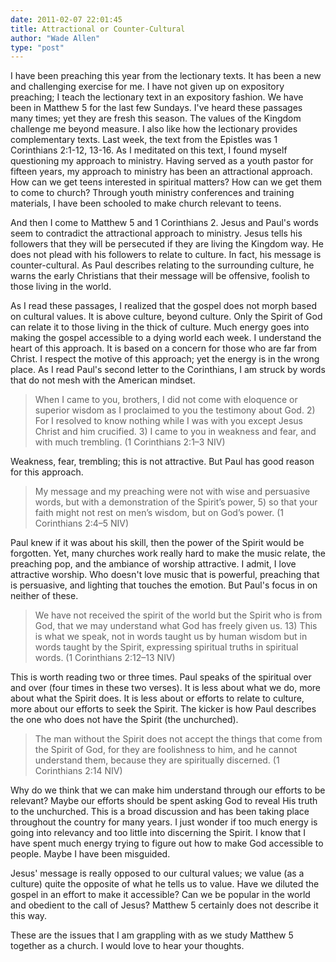 ```yaml
---
date: 2011-02-07 22:01:45
title: Attractional or Counter-Cultural
author: "Wade Allen"
type: "post"
---
```


I have been preaching this year from the lectionary texts. It has been a new and challenging exercise for me.  I have not given up on expository preaching; I teach the lectionary text in an expository fashion. We have been in Matthew 5 for the last few Sundays. I've heard these passages many times; yet they are fresh this season. The values of the Kingdom challenge me beyond measure. I also like how the lectionary provides complementary texts. Last week, the text from the Epistles was 1 Corinthians 2:1-12, 13-16. As I meditated on this text, I found myself questioning my approach to ministry. Having served as a youth pastor for fifteen years, my approach to ministry has been an attractional approach. How can we get teens interested in spiritual matters? How can we get them to come to church? Through youth ministry conferences and training materials, I have been schooled to make church relevant to teens.

And then I come to Matthew 5 and 1 Corinthians 2. Jesus and Paul's words seem to contradict the attractional approach to ministry. Jesus tells his followers that they will be persecuted if they are living the Kingdom way. He does not plead with his followers to relate to culture. In fact, his message is counter-cultural. As Paul describes relating to the surrounding culture, he warns the early Christians that their message will be offensive, foolish to those living in the world.

As I read these passages, I realized that the gospel does not morph based on cultural values. It is above culture, beyond culture. Only the Spirit of God can relate it to those living in the thick of culture. Much energy goes into making the gospel accessible to a dying world each week. I understand the heart of this approach. It is based on a concern for those who are far from Christ. I respect the motive of this approach; yet the energy is in the wrong place. As I read Paul's second letter to the Corinthians, I am struck by words that do not mesh with the American mindset.

>When I came to you, brothers, I did not come with eloquence or superior wisdom as I proclaimed to you the testimony about God. 2) For I resolved to know nothing while I was with you except Jesus Christ and him crucified. 3) I came to you in weakness and fear, and with much trembling. (1 Corinthians 2:1–3 NIV)

Weakness, fear, trembling; this is not attractive. But Paul has good reason for this approach.

>My message and my preaching were not with wise and persuasive words, but with a demonstration of the Spirit’s power, 5) so that your faith might not rest on men’s wisdom, but on God’s power.  (1 Corinthians 2:4–5 NIV)

Paul knew if it was about his skill, then the power of the Spirit would be forgotten. Yet, many churches work really hard to make the music relate, the preaching pop, and the ambiance of worship attractive. I admit, I love attractive worship. Who doesn't love music that is powerful, preaching that is persuasive, and lighting that touches the emotion. But Paul's focus in on neither of these.

>We have not received the spirit of the world but the Spirit who is from God, that we may understand what God has freely given us. 13) This is what we speak, not in words taught us by human wisdom but in words taught by the Spirit, expressing spiritual truths in spiritual words. (1 Corinthians 2:12–13 NIV)

This is worth reading two or three times. Paul speaks of the spiritual over and over (four times in these two verses). It is less about what we do, more about what the Spirit does. It is less about or efforts to relate to culture, more about our efforts to seek the Spirit. The kicker is how Paul describes the one who does not have the Spirit (the unchurched).

>The man without the Spirit does not accept the things that come from the Spirit of God, for they are foolishness to him, and he cannot understand them, because they are spiritually discerned. (1 Corinthians 2:14 NIV)

Why do we think that we can make him understand through our efforts to be relevant? Maybe our efforts should be spent asking God to reveal His truth to the unchurched. This is a broad discussion and has been taking place throughout the country for many years. I just wonder if too much energy is going into relevancy and too little into discerning the Spirit. I know that I have spent much energy trying to figure out how to make God accessible to people. Maybe I have been misguided. 

Jesus' message is really opposed to our cultural values; we value (as a culture) quite the opposite of what he tells us to value. Have we diluted the gospel in an effort to make it accessible? Can we be popular in the world and obedient to the call of Jesus? Matthew 5 certainly does not describe it this way.

These are the issues that I am grappling with as we study Matthew 5 together as a church. I would love to hear your thoughts.
